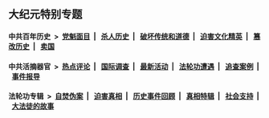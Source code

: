 ## 大纪元特别专题

#### 中共百年历史 &nbsp;>&nbsp; [党魁面目](indexes/nf1176107/README.md?09220430) &nbsp;| &nbsp; [杀人历史](indexes/nf1176106/README.md?09220430) &nbsp;| &nbsp; [破坏传统和道德](indexes/nf1176106/README.md?09220430) &nbsp;| &nbsp; [迫害文化精英](indexes/nf1176111/README.md?09220430) &nbsp;| &nbsp; [篡改历史](indexes/nf1176115/README.md?09220430) &nbsp;| &nbsp; [卖国](indexes/nf1176117/README.md?09220430) 

#### 中共活摘器官 &nbsp;>&nbsp; [热点评论](indexes/nf5879/README.md?09220430) &nbsp;| &nbsp; [国际调查](indexes/nf5947/README.md?09220430) &nbsp;| &nbsp; [最新活动](indexes/nf5883/README.md?09220430) &nbsp;| &nbsp; [法轮功遭遇](indexes/nf5881/README.md?09220430) &nbsp;| &nbsp; [追查案例](indexes/nf5880/README.md?09220430) &nbsp;| &nbsp; [事件报导](indexes/nf5877/README.md?09220430) 

#### 法轮功专辑 &nbsp;>&nbsp; [自焚伪案](indexes/nf5562/README.md?09220430) &nbsp;| &nbsp; [迫害真相](indexes/nf4379/README.md?09220430) &nbsp;| &nbsp; [历史事件回顾](indexes/nf5793/README.md?09220430) &nbsp;| &nbsp; [真相特辑](indexes/nf4389/README.md?09220430) &nbsp;| &nbsp; [社会支持](indexes/nf4386/README.md?09220430) &nbsp;| &nbsp; [大法徒的故事](indexes/nf1147481/README.md?09220430) 
